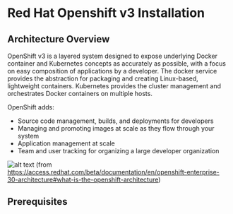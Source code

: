 # Red Hat Openshift v3 Installation

## Architecture Overview
OpenShift v3 is a layered system designed to expose underlying Docker container and Kubernetes concepts as accurately as possible, with a focus on easy composition of applications by a developer. The docker service provides the abstraction for packaging and creating Linux-based, lightweight containers. Kubernetes provides the cluster management and orchestrates Docker containers on multiple hosts. 

OpenShift adds:
- Source code management, builds, and deployments for developers
- Managing and promoting images at scale as they flow through your system
- Application management at scale
- Team and user tracking for organizing a large developer organization


![alt text](https://access.redhat.com/webassets/avalon/d/OpenShift_Enterprise-3.0-Architecture-en-US/images/architecture_overview.png "RHOSEv3 Basic Architecuture")
(from https://access.redhat.com/beta/documentation/en/openshift-enterprise-30-architecture#what-is-the-openshift-architecture)

## Prerequisites
